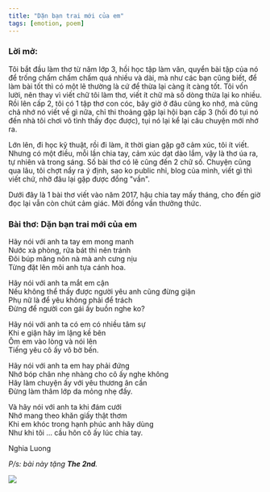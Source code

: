 ```yaml
---
title: "Dặn bạn trai mới của em"
tags: [emotion, poem]  
--- 
```


### Lời mở: 

Tôi bắt đầu làm thơ từ năm lớp 3, hồi học tập làm văn, quyển bài tập của nó để trống chấm chấm chấm quá nhiều và dài, mà như các bạn cũng biết, để làm bài tốt thì có một lẽ thường là cứ để thừa lại càng ít càng tốt. Tôi vốn lười, nên thay vì viết chữ tôi làm thơ, viết ít chữ mà số dòng thừa lại ko nhiều. Rồi lên cấp 2, tôi có 1 tập thơ con cóc, bây giờ ở đâu cũng ko nhớ, mà cũng chả nhớ nó viết về gì nữa, chỉ thi thoảng gặp lại hội bạn cấp 3 (hồi đó tụi nó đến nhà tôi chơi vô tình thấy đọc được), tụi nó lại kể lại câu chuyện mới nhớ ra. 

Lớn lên, đi học kỹ thuật, rồi đi làm, ít thời gian gặp gỡ cảm xúc, tôi ít viết. Nhưng có một điều, mỗi lần chia tay, cảm xúc dạt dào lắm, vậy là thơ úa ra, tự nhiên và trong sáng. Số bài thơ có lẽ cũng đến 2 chữ số. Chuyện cũng qua lâu, tôi chợt nẩy ra ý định, sao ko public nhỉ, blog của mình, viết gì thì viết chứ, nhỡ đâu lại gặp được đồng "vần".

Dưới đây là 1 bài thơ viết vào năm 2017, hậu chia tay mấy tháng, cho đến giờ đọc lại vẫn còn chút cảm giác. Mời đồng vần thưởng thức.

### Bài thơ: Dặn bạn trai mới của em
 
Hãy nói với anh ta tay em mong manh  
Nước xà phòng, rửa bát thì nên tránh  
Đôi búp măng nõn nà mà anh cưng nịu  
Từng đặt lên môi anh tựa cánh hoa.

Hãy nói với anh ta mắt em cận  
Nếu không thể thấy được người yêu anh cũng đừng giận  
Phụ nữ là để yêu không phải để trách  
Đừng để người con gái ấy buồn nghe ko?  

Hãy nói với anh ta có em có nhiều tâm sự  
Khi e giận hãy im lặng kề bên  
Ôm em vào lòng và nói lên  
Tiếng yêu cô ấy vô bờ bến.

Hãy nói với anh ta em hay phải đứng  
Nhớ bóp chân nhẹ nhàng cho cô ấy nghe không  
Hãy làm chuyện ấy với yêu thương ân cần  
Đừng làm thâm lớp da mỏng nhẹ đấy.
 
Và hãy nói với anh ta khi đám cưới  
Nhớ mang theo khăn giấy thật thơm  
Khi em khóc trong hạnh phúc anh hãy dùng  
Như khi tôi ... cầu hôn cô ấy lúc chia tay.  

Nghia Luong

*P/s: bài này tặng **The 2nd**.*

![](/images/dan-ban-trai-moi-cua-em.JPG)
    